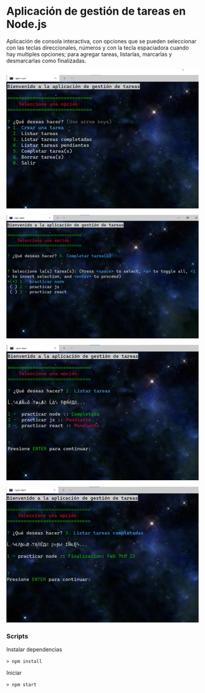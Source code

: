 # Aplicación de gestión de tareas en Node.js

Aplicación de consola interactiva, con opciones que se pueden seleccionar con las teclas direccionales, números y con la tecla espaciadora cuando hay multiples opciones; para agregar tareas, listarlas, marcarlas y desmarcarlas como finalizadas.


![List prompt](https://github.com/ferdeolazabal/node-console-app-todo/blob/screen/screenshoots/1.png)

![List prompt](https://github.com/ferdeolazabal/node-console-app-todo/blob/screen/screenshoots/2.png)

![List prompt](https://github.com/ferdeolazabal/node-console-app-todo/blob/screen/screenshoots/3.png)

![List prompt](https://github.com/ferdeolazabal/node-console-app-todo/blob/screen/screenshoots/4.png)

### Scripts

Instalar dependencias
```shell
> npm install
```

Iniciar
```shell
> npm start
